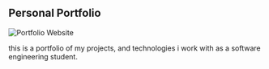 ## Personal Portfolio


![Portfolio Website](https://i.ibb.co/WgPMpts/image.png)

this is a portfolio of my projects, and technologies i work with as a software engineering student.
